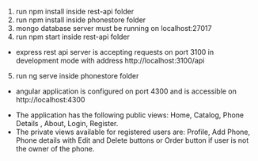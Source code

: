 1. run npm install inside rest-api folder
2. run npm install inside phonestore folder
3. mongo database server must be running on localhost:27017
4. run npm start inside rest-api folder
 - express rest api server is accepting requests on port 3100 in development mode with address http://localhost:3100/api
5. run ng serve inside phonestore folder
 - angular application is configured on port 4300 and is accessible on http://localhost:4300

* The application has the following public views: Home, Catalog, Phone  Details , About, Login, Register.
* The private views available for registered users are: Profile, Add Phone, Phone details with Edit and Delete buttons or Order button if user is
not the owner of the phone.    